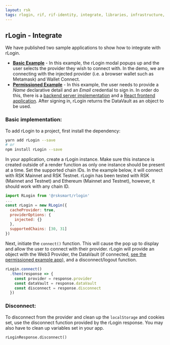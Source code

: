 ```yaml
---
layout: rsk
tags: rlogin, rif, rif-identity, integrate, libraries, infrastructure, mobile, protocols, mvp, design, rbtc, defi, decentralized, quick-start, guides, tutorial, networks, dapps, tools, rsk, ethereum, smart-contracts, install, get-started, how-to, mainnet, testnet, contracts, wallets, web3, crypto
---
```


## rLogin - Integrate

We have published two sample applications to show how to integrate with rLogin.

- [**Basic Example**](https://github.com/rsksmart/rlogin-sample-apps/tree/main/basic-dapp) - In this example, the rLogin modal popups up and the user selects the provider they wish to connect with. In the demo, we are connecting with the injected provider (i.e. a browser wallet such as Metamask) and Wallet Connect.
- [**Permissioned Example**](https://github.com/rsksmart/rlogin-sample-apps/blob/main/permissioned-app) - In this example, the user needs to provide a *Name* declarative detail and an *Email* credential to sign in. In order do this, there is a [backend server implementation](https://github.com/rsksmart/rlogin-sample-apps/blob/main/permissioned-app/backend/index.js) and a [React frontend application](https://github.com/rsksmart/rlogin-sample-apps/blob/main/permissioned-app/frontend-app/src/App.js). After signing in, rLogin returns the DataVault as an object to be used.


### Basic implementation:

To add rLogin to a project, first install the dependency:

```bash
yarn add rLogin --save
# or
npm install rLogin --save
```

In your application, create a rLogin instance. Make sure this instance is created outside of a render function as only one instance should be present at a time. Set the supported chain IDs. In the example below, it will connect with RSK Mainnet and RSK Testnet. rLogin has been tested with RSK (Mainnet and Testnet) and Ethereum (Mainnet and Testnet), however, it should work with any chain ID.

```javascript
import RLogin from '@rsksmart/rlogin'
...
const rLogin = new RLogin({
  cacheProvider: true,
  providerOptions: {
    injected: {}
  },
  supportedChains: [30, 31]
})
```

Next, initiate the `connect()` function. This will cause the pop up to display and allow the user to connect with their provider. rLogin will provide an object with the Web3 Provider, the DataVault (if connected, [see the permissioned example app](https://github.com/rsksmart/rlogin-sample-apps/blob/main/permissioned-app/frontend-app/src/App.js#L63-L92)), and a disconnect/logout function.

```javascript
rLogin.connect()
  .then(response => {
    const provider = response.provider
    const dataVault = response.dataVault
    const disconnect = response.disconnect
  })
```

### Disconnect:

To disconnect from the provider and clean up the `localStorage` and cookies set, use the disconnect function provided by the rLogin response. You may also have to clean up variables set in your app.

```
rLoginResponse.disconnect()
```
